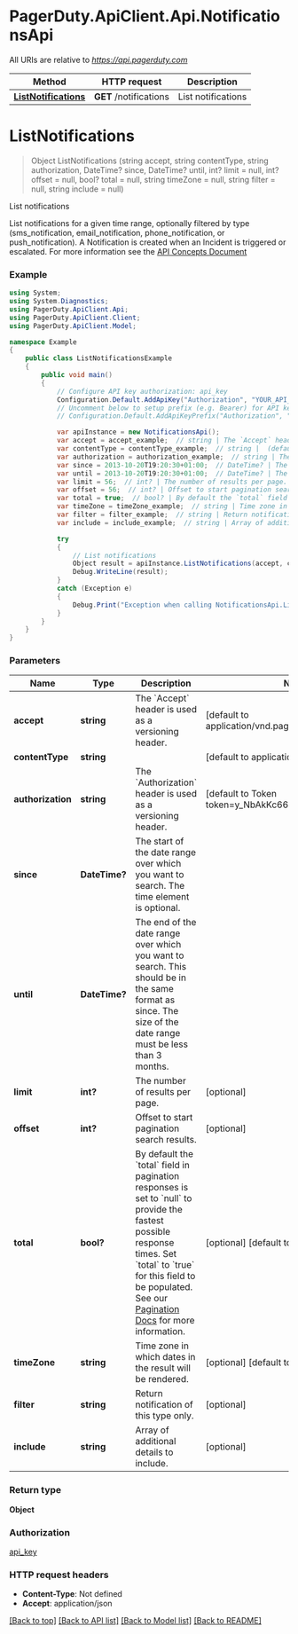 # PagerDuty.ApiClient.Api.NotificationsApi

All URIs are relative to *https://api.pagerduty.com*

Method | HTTP request | Description
------------- | ------------- | -------------
[**ListNotifications**](NotificationsApi.md#listnotifications) | **GET** /notifications | List notifications

<a name="listnotifications"></a>
# **ListNotifications**
> Object ListNotifications (string accept, string contentType, string authorization, DateTime? since, DateTime? until, int? limit = null, int? offset = null, bool? total = null, string timeZone = null, string filter = null, string include = null)

List notifications

List notifications for a given time range, optionally filtered by type (sms_notification, email_notification, phone_notification, or push_notification).  A Notification is created when an Incident is triggered or escalated.  For more information see the [API Concepts Document](../../api-reference/ZG9jOjI3NDc5Nzc-api-concepts#notifications) 

### Example
```csharp
using System;
using System.Diagnostics;
using PagerDuty.ApiClient.Api;
using PagerDuty.ApiClient.Client;
using PagerDuty.ApiClient.Model;

namespace Example
{
    public class ListNotificationsExample
    {
        public void main()
        {
            // Configure API key authorization: api_key
            Configuration.Default.AddApiKey("Authorization", "YOUR_API_KEY");
            // Uncomment below to setup prefix (e.g. Bearer) for API key, if needed
            // Configuration.Default.AddApiKeyPrefix("Authorization", "Bearer");

            var apiInstance = new NotificationsApi();
            var accept = accept_example;  // string | The `Accept` header is used as a versioning header. (default to application/vnd.pagerduty+json;version=2)
            var contentType = contentType_example;  // string |  (default to application/json)
            var authorization = authorization_example;  // string | The `Authorization` header is used as a versioning header. (default to Token token=y_NbAkKc66ryYTWUXYEu)
            var since = 2013-10-20T19:20:30+01:00;  // DateTime? | The start of the date range over which you want to search. The time element is optional.
            var until = 2013-10-20T19:20:30+01:00;  // DateTime? | The end of the date range over which you want to search. This should be in the same format as since. The size of the date range must be less than 3 months.
            var limit = 56;  // int? | The number of results per page. (optional) 
            var offset = 56;  // int? | Offset to start pagination search results. (optional) 
            var total = true;  // bool? | By default the `total` field in pagination responses is set to `null` to provide the fastest possible response times. Set `total` to `true` for this field to be populated.  See our [Pagination Docs](https://developer.pagerduty.com/docs/rest-api-v2/pagination/) for more information.  (optional)  (default to false)
            var timeZone = timeZone_example;  // string | Time zone in which dates in the result will be rendered. (optional)  (default to UTC)
            var filter = filter_example;  // string | Return notification of this type only. (optional) 
            var include = include_example;  // string | Array of additional details to include. (optional) 

            try
            {
                // List notifications
                Object result = apiInstance.ListNotifications(accept, contentType, authorization, since, until, limit, offset, total, timeZone, filter, include);
                Debug.WriteLine(result);
            }
            catch (Exception e)
            {
                Debug.Print("Exception when calling NotificationsApi.ListNotifications: " + e.Message );
            }
        }
    }
}
```

### Parameters

Name | Type | Description  | Notes
------------- | ------------- | ------------- | -------------
 **accept** | **string**| The &#x60;Accept&#x60; header is used as a versioning header. | [default to application/vnd.pagerduty+json;version&#x3D;2]
 **contentType** | **string**|  | [default to application/json]
 **authorization** | **string**| The &#x60;Authorization&#x60; header is used as a versioning header. | [default to Token token&#x3D;y_NbAkKc66ryYTWUXYEu]
 **since** | **DateTime?**| The start of the date range over which you want to search. The time element is optional. | 
 **until** | **DateTime?**| The end of the date range over which you want to search. This should be in the same format as since. The size of the date range must be less than 3 months. | 
 **limit** | **int?**| The number of results per page. | [optional] 
 **offset** | **int?**| Offset to start pagination search results. | [optional] 
 **total** | **bool?**| By default the &#x60;total&#x60; field in pagination responses is set to &#x60;null&#x60; to provide the fastest possible response times. Set &#x60;total&#x60; to &#x60;true&#x60; for this field to be populated.  See our [Pagination Docs](https://developer.pagerduty.com/docs/rest-api-v2/pagination/) for more information.  | [optional] [default to false]
 **timeZone** | **string**| Time zone in which dates in the result will be rendered. | [optional] [default to UTC]
 **filter** | **string**| Return notification of this type only. | [optional] 
 **include** | **string**| Array of additional details to include. | [optional] 

### Return type

**Object**

### Authorization

[api_key](../README.md#api_key)

### HTTP request headers

 - **Content-Type**: Not defined
 - **Accept**: application/json

[[Back to top]](#) [[Back to API list]](../README.md#documentation-for-api-endpoints) [[Back to Model list]](../README.md#documentation-for-models) [[Back to README]](../README.md)
